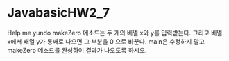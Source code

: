 # JavabasicHW2_7
Help me yundo 
makeZero 메소드는 두 개의 배열 x와 y를 입력받는다. 그리고 배열 x에서 배열 y가 통째로 나오면 그 부분을 0 으로 바꾼다. 
main은 수정하지 말고 makeZero 메소드를 완성하여 결과가 나오도록 하시오.  
